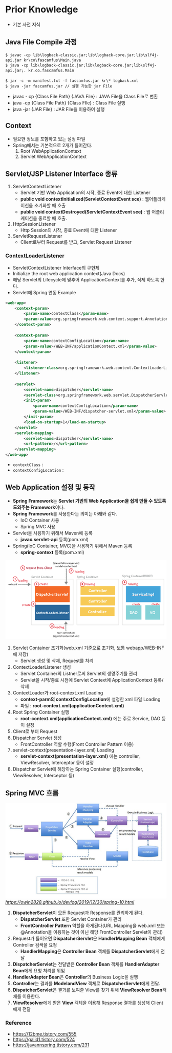 # Prior Knowledge
* 기본 사전 지식

## Java File Compile 과정
```shell script
$ javac -cp lib\logback-classic.jar;lib\logback-core.jar;lib\slf4j-api.jar kr\co\fascamfus\Main.java
$ java -cp lib\logback-classic.jar;lib\logback-core.jar;lib\slf4j-api.jar;. kr.co.fascamfus.Main
  
$ jar -c -m manifest.txt -f fascamfus.jar kr\* logback.xml
$ java -jar fascamfus.jar // 실행 가능한 jar File
```
* javac - cp {Class File Path} {JAVA File} : JAVA File을 Class File로 변환
* java -cp {Class File Path} {Class FIle} : Class File 실행
* java -jar {JAR File} : JAR File을 이용하여 실행

## Context
* 필요한 정보를 포함하고 있는 설정 파일
* Spring에서는 기본적으로 2개가 들어간다.
    1) Root WebApplicationContext
    2) Servlet WebApplicationContext

## Servlet/JSP Listener Interface 종류
1. ServletContextListener
    * Servlet 기반 Web Application의 시작, 종료 Event에 대한 Listener
    * **public void contextInitialized(ServletContextEvent sce)** : 웹어플리케이션을 초기화할 때 호출
    * **public void contextDestroyed(ServletContextEvent sce)** : 웹 어플리케이션을 종료할 때 호출.
2. HttpSessionListener
    * Http Session의 시작, 종료 Event에 대한 Listener
3. ServletRequestListener
    * Client로부터 Request를 받고, Servlet Request Listener

### ContextLoaderListener
* ServletContextListener Interface의 구현체
* Initialize the root web application context(Java Docs)
* 해당 Servlet의 Lifecycle에 맞추어 ApplicationContext를 추가, 삭제 하도록 한다.
* Servlet에 Spring 연동 Example
```xml
<web-app>
    <context-param>
        <param-name>contextClass</param-name>
        <param-value>org.springframework.web.context.support.AnnotationConfigWebApplicationCentext</param-value>
    </context-param>

    <context-param>
        <param-name>contextConfigLocation</param-name>
        <param-value>/WEB-INF/applicationContext.xml</param-value>
    </context-param>

    <listener>
        <listener-class>org.springframework.web.context.ContextLoaderListener</listener-class>
    </listener>

    <servlet>
        <servlet-name>dispatcher</servlet-name>
        <servlet-class>org.springframework.web.servlet.DispatcherServlet</servlet-class>
        <init-param>
            <param-name>contextConfigLocation</param-name>
            <param-value>/WEB-INF/dispatcher-servlet.xml</param-value>
        </init-param>
        <load-on-startup>1</load-on-startup>
    </servlet>
    <servlet-mapping>
        <servlet-name>dispatcher</servlet-name>
        <url-pattern>/</url-pattern>
    </servlet-mapping>
</web-app>
```
* ```contextClass``` : 
* ```contextConfigLocation``` : 



## Web Application 설정 및 동작
* **Spring Framework**는 **Servlet 기반의 Web Application을 쉽게 만들 수 있도록 
도와주는 Framework**이다.
* **Spring Framework**를 사용한다는 의미는 아래와 같다.
    * IoC Container 사용
    * Spring MVC 사용
* Servlet을 사용하기 위해서 Maven에 등록
    * **javax.servlet-api** 등록(pom.xml)
* Spring(IoC Container, MVC)을 사용하기 위해서 Maven 등록
    * **spring-context** 등록(pom.xml)

![SpringOrder](img/SpringOrder.png)
1. Servlet Container 초기화(web.xml 기준으로 초기화, 보통 webapp/WEB-INF에 저장)
    * Servlet 생성 및 삭제, Request를 처리
2. ContextLoaderListener 생성
    * Servlet Container의 Listner로써 Servlet의 생명주기를 관리
    * Servlet을 시작/종료 시점에 Servlet Context에 ApplicationContext 등록/삭제
3. ContextLoader가 root-context.xml Loading
    * **context-parm의 contextConfigLocation**에 설정한 xml 파일 Loading
    * 파일 : **root-context.xml(applicationContext.xml)**
4. Root Spring Container 실행
    * **root-context.xml(applicationContext.xml)** 에는 주로 Service, DAO 등이 설정
5. Client로 부터 Request
6. Dispatcher Servlet 생성
    * FrontController 역할 수행(Front Controller Pattern 이용)
7. servlet-context(presentation-layer.xml) Loading
    * **servlet-context(presentation-layer.xml)** 에는 controller, ViewResolver, Interceptor 등이 설정
8. Dispatcher Servlet에 해당하는 Spring Container 실행(controller, ViewResolver, Interceptor 등)


## Spring MVC 흐름
![SpringStream](img/SpringStream.jpg)
*https://owin2828.github.io/devlog/2019/12/30/spring-10.html*
1) **DispatcherServlet**이 모든 Request과 Response를 관리하게 된다.
    * **DispatcherServlet** 또한 Servlet Container가 관리
    * **FrontController Pattern** 역할을 하게된다(URL Mapping을 web.xml 또는 @Annotation을 이용하는 것이 아닌
    해당 FrontController Servlet이 관리)
2) Request가 들어오면 **DispatcherServlet**은 **HandlerMapping Bean** 객체에게 Controller 검색을 요청
    * **HandlerMapping**은 **Controller Bean** 객체를 **DispatcherServlet**에게 전달
3) **DispatcherServlet**는 전달받은 **Controller Bean** 객체를 **HandlerAdapter Bean**에게 요청 처리를 위임
4) **HandlerAdapter Bean**은 **Controller**의 Business Logic을 실행
5) **Controller**는 결과를 **ModelandView** 객체로 **DispatcherServlet**에게 전달.
6) **DispatcherServlet**은 결과를 보여줄 View를 찾기 위해 **ViewResolver Bean**객채를 이용한다.
7) **ViewResolver**에게 받은 **View** 객체을 이용해 Response 결과를 생성해 Client에게 전달

### Reference
* https://12bme.tistory.com/555
* https://galid1.tistory.com/524
* https://javannspring.tistory.com/231